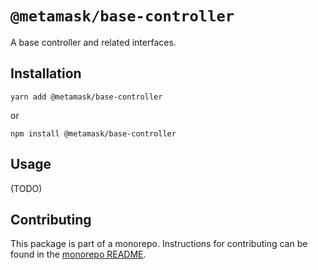 # `@metamask/base-controller`

A base controller and related interfaces.

## Installation

`yarn add @metamask/base-controller`

or

`npm install @metamask/base-controller`

## Usage

(TODO)

## Contributing

This package is part of a monorepo. Instructions for contributing can be found in the [monorepo README](../../#readme).

